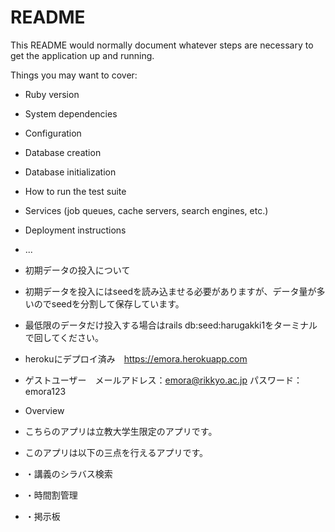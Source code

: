 # README

This README would normally document whatever steps are necessary to get the
application up and running.

Things you may want to cover:

* Ruby version

* System dependencies

* Configuration

* Database creation

* Database initialization

* How to run the test suite

* Services (job queues, cache servers, search engines, etc.)

* Deployment instructions

* ...

* 初期データの投入について

* 初期データを投入にはseedを読み込ませる必要がありますが、データ量が多いのでseedを分割して保存しています。
* 最低限のデータだけ投入する場合はrails db:seed:harugakki1をターミナルで回してください。

* herokuにデプロイ済み　https://emora.herokuapp.com

* ゲストユーザー　メールアドレス：emora@rikkyo.ac.jp パスワード：emora123

* Overview
* こちらのアプリは立教大学生限定のアプリです。

* このアプリは以下の三点を行えるアプリです。
* ・講義のシラバス検索
* ・時間割管理
* ・掲示板
